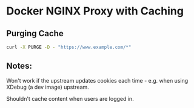 # Docker NGINX Proxy with Caching


## Purging Cache

```bash
curl -X PURGE -D - "https://www.example.com/*"
```

## Notes:

Won't work if the upstream updates cookies each time - e.g. when using XDebug (a dev image) upstream.

Shouldn't cache content when users are logged in.




